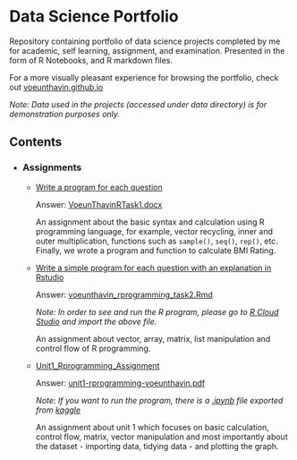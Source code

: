 # Data Science Portfolio
Repository containing portfolio of data science projects completed by me for academic, self learning, assignment, and examination. Presented in the form of R Notebooks, and R markdown files.

For a more visually pleasant experience for browsing the portfolio, check out [voeunthavin.github.io](https://voeunthavin.github.io/)

_Note: Data used in the projects (accessed under data directory) is for demonstration purposes only._

## Contents

- ### Assignments
  - [Write a program for each question](https://docs.google.com/document/d/1L-nab6y6Cjq__uduHgdPIfyARDo6GH-GHoH4fo2T0Vw/edit)

    Answer:
    [VoeunThavinRTask1.docx](https://drive.google.com/file/d/1R79YX650WKXCQ18yBDNibG07Eg8iDB_c/view)

    An assignment about the basic syntax and calculation using R programming language, for example, vector recycling, inner and outer multiplication, functions such as `sample()`, `seq()`, `rep()`, etc. Finally, we wrote a program and function to calculate BMI Rating.

  - [Write a simple program for each question with an explanation in Rstudio](https://drive.google.com/open?id=1xF8goa-m39lznHUNFtPYJNr_v5Gr-LM5&authuser=1)
    
    Answer:
    [voeunthavin_rprogramming_task2.Rmd](https://drive.google.com/file/d/1NNGZ6xje9t_Fv0uGxb26nlCflqTJFnHW/view)
    
    _Note: In order to see and run the R program, please go to [R Cloud Studio](https://rstudio.cloud) and import the above file._
    
    An assignment about vector, array, matrix, list manipulation and control flow of R programming.
    
  - [Unit1_Rprogramming_Assignment](https://drive.google.com/open?id=1c5KNcTtnc_7TssIE0K5zUJqgObTuBBJ_&authuser=1)
    
    Answer: 
    [unit1-rprogramming-voeunthavin.pdf](https://drive.google.com/file/d/1HjvC8LPLAspBVpStD301lIok5l2k6k9w/view)
    
    _Note: If you want to run the program, there is a [.ipynb](https://drive.google.com/open?id=19plnCH17DZiwkN1cK0harj-3takGcisO&authuser=1) file exported from [kaggle](kaggle.com)_
    
    An assignment about unit 1 which focuses on basic calculation, control flow, matrix, vector manipulation and most importantly about the dataset - importing data, tidying data - and plotting the graph.
